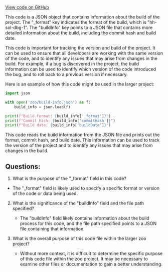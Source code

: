 [View code on GitHub](zoo-labs/zoo/blob/master/contracts/artifacts/src/Random.sol/Random.dbg.json)

This code is a JSON object that contains information about the build of the project. The "_format" key indicates the format of the build, which is "hh-sol-dbg-1". The "buildInfo" key points to a JSON file that contains more detailed information about the build, including the commit hash and build date.

This code is important for tracking the version and build of the project. It can be used to ensure that all developers are working with the same version of the code, and to identify any issues that may arise from changes in the build. For example, if a bug is discovered in the project, the build information can be used to identify which version of the code introduced the bug, and to roll back to a previous version if necessary.

Here is an example of how this code might be used in the larger project:

```python
import json

with open('zoo/build-info.json') as f:
    build_info = json.load(f)

print(f"Build format: {build_info['_format']}")
print(f"Commit hash: {build_info['commitHash']}")
print(f"Build date: {build_info['buildDate']}")
```

This code reads the build information from the JSON file and prints out the format, commit hash, and build date. This information can be used to track the version of the project and to identify any issues that may arise from changes in the build.
## Questions: 
 1. What is the purpose of the "_format" field in this code?
   - The "_format" field is likely used to specify a specific format or version of the code or data being used.

2. What is the significance of the "buildInfo" field and the file path specified?
   - The "buildInfo" field likely contains information about the build process for this code, and the file path specified points to a JSON file containing that information.

3. What is the overall purpose of this code file within the larger zoo project?
   - Without more context, it is difficult to determine the specific purpose of this code file within the zoo project. It may be necessary to examine other files or documentation to gain a better understanding.